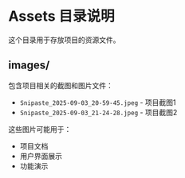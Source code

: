 # Assets 目录说明

这个目录用于存放项目的资源文件。

## images/
包含项目相关的截图和图片文件：
- `Snipaste_2025-09-03_20-59-45.jpeg` - 项目截图1
- `Snipaste_2025-09-03_21-24-28.jpeg` - 项目截图2

这些图片可能用于：
- 项目文档
- 用户界面展示
- 功能演示
